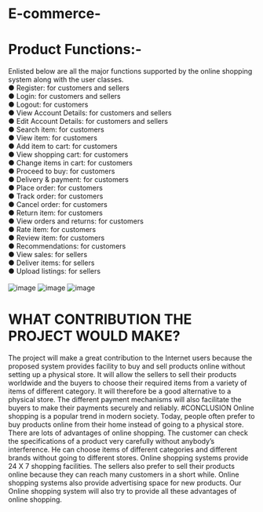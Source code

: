 # E-commerce-
# Product Functions:- 
Enlisted below are all the major functions supported by the online shopping system along 
with the user classes. <br>
● Register: for customers and sellers  <br>
● Login: for customers and sellers  <br>
● Logout: for customers  <br>
● View Account Details: for customers and sellers  <br>
● Edit Account Details: for customers and sellers  <br>
● Search item: for customers  <br>
● View item: for customers  <br>
● Add item to cart: for customers  <br>
● View shopping cart: for customers  <br>
● Change items in cart: for customers  <br>
● Proceed to buy: for customers  <br>
● Delivery & payment: for customers  <br>
● Place order: for customers  <br>
● Track order: for customers  <br>
● Cancel order: for customers  <br>
● Return item: for customers  <br>
● View orders and returns: for customers  <br>
● Rate item: for customers  <br>
● Review item: for customers  <br>
● Recommendations: for customers  <br>
● View sales: for sellers  <br>
● Deliver items: for sellers  <br>
● Upload listings: for sellers <br>
<br>
![image](https://github.com/Vishallab/E-commerce-/assets/74778363/55f63e01-0f6d-464f-b176-21067a3d9ac3)
![image](https://github.com/Vishallab/E-commerce-/assets/74778363/96b64aef-325b-44b6-9bf5-6c960a8b8ee0)
![image](https://github.com/Vishallab/E-commerce-/assets/74778363/4793a218-b9ba-48b1-a76d-d872449f4717)
# WHAT CONTRIBUTION THE PROJECT WOULD MAKE? 
The project will make a great contribution to the Internet users because the proposed system provides 
facility to buy and sell products online without setting up a physical store. It will allow the sellers to 
sell their products worldwide and the buyers to choose their required items from a variety of items of 
different category. It will therefore be a good alternative to a physical store. The different payment 
mechanisms will also facilitate the buyers to make their payments securely and reliably. 
#CONCLUSION 
Online shopping is a popular trend in modern society. Today, people often prefer to buy products 
online from their home instead of going to a physical store. There are lots of advantages of online 
shopping. The customer can check the specifications of a product very carefully without anybody’s 
interference. He can choose items of different categories and different brands without going to 
different stores. Online shopping systems provide 24 X 7 shopping facilities. The sellers also prefer 
to sell their products online because they can reach many customers in a short while. Online shopping 
systems also provide advertising space for new products. Our Online shopping system will also try to 
provide all these advantages of online shopping. 
